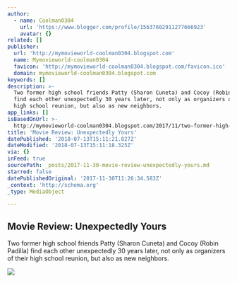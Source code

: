 ```yaml
---
author:
  - name: Coolman0304
    url: 'https://www.blogger.com/profile/15637602911277666923'
    avatar: {}
related: []
publisher:
  url: 'http://mymovieworld-coolman0304.blogspot.com'
  name: Mymovieworld-coolman0304
  favicon: 'http://mymovieworld-coolman0304.blogspot.com/favicon.ico'
  domain: mymovieworld-coolman0304.blogspot.com
keywords: []
description: >-
  Two former high school friends Patty (Sharon Cuneta) and Cocoy (Robin Padilla)
  find each other unexpectedly 30 years later, not only as organizers of their
  high school reunion, but also as new neighbors.
app_links: []
isBasedOnUrl: >-
  http://mymovieworld-coolman0304.blogspot.com/2017/11/two-former-high-school-friends-patty.html?m=1
title: 'Movie Review: Unexpectedly Yours'
datePublished: '2018-07-13T15:11:21.827Z'
dateModified: '2018-07-13T15:11:18.325Z'
via: {}
inFeed: true
sourcePath: _posts/2017-11-30-movie-review-unexpectedly-yours.md
starred: false
datePublishedOriginal: '2017-11-30T11:26:34.583Z'
_context: 'http://schema.org'
_type: MediaObject

---
```

<article style=""><h1>Movie Review: Unexpectedly Yours</h1><p>Two former high school friends Patty (Sharon Cuneta) and Cocoy (Robin Padilla) find each other unexpectedly 30 years later, not only as organizers of their high school reunion, but also as new neighbors.</p><img src="https://4.bp.blogspot.com/-xBWZqyTmHgE/Wh9Shsnwo_I/AAAAAAAAwBA/6oVhrsplHWsCgT0XJ7yCqy1cxDxaS8A-ACLcBGAs/s640/Unexpectedly%2BYours.jpeg" /></article>